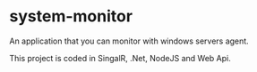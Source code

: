 # system-monitor
An application that you can monitor with windows servers agent.

This project is coded in SingalR, .Net, NodeJS and Web Api.
